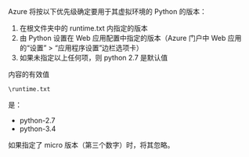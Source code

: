 Azure 将按以下优先级确定要用于其虚拟环境的 Python 的版本：

1. 在根文件夹中的 runtime.txt 内指定的版本
2. 由 Python 设置在 Web 应用配置中指定的版本（Azure 门户中 Web 应用的“设置” > “应用程序设置”边栏选项卡）
3. 如果未指定以上任何项，则 python 2.7 是默认值

内容的有效值 

    \runtime.txt

是：

* python-2.7
* python-3.4

如果指定了 micro 版本（第三个数字）时，将其忽略。

